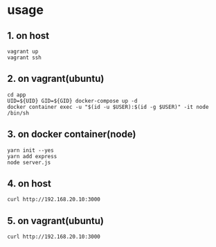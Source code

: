 # usage

## 1. on host

``` shell
vagrant up
vagrant ssh
```

## 2. on vagrant(ubuntu)

``` shell
cd app
UID=${UID} GID=${GID} docker-compose up -d
docker container exec -u "$(id -u $USER):$(id -g $USER)" -it node /bin/sh
```

## 3. on docker container(node)

``` shell
yarn init --yes
yarn add express
node server.js
```

## 4. on host

``` shell
curl http://192.168.20.10:3000
```

## 5. on vagrant(ubuntu)

``` shell
curl http://192.168.20.10:3000
```
